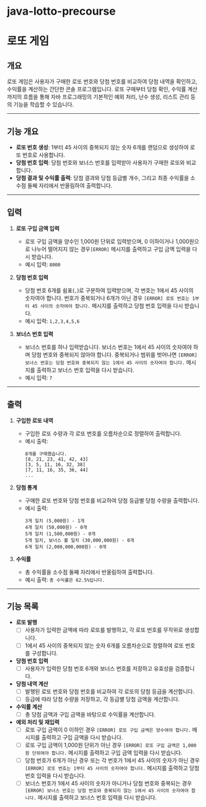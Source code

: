 # java-lotto-precourse

# 로또 게임

## 개요
로또 게임은 사용자가 구매한 로또 번호와 당첨 번호를 비교하여 당첨 내역을 확인하고, 수익률을 계산하는 간단한 콘솔 프로그램입니다. 로또 구매부터 당첨 확인, 수익률 계산까지의 흐름을 통해 자바 프로그래밍의 기본적인 예외 처리, 난수 생성, 리스트 관리 등의 기능을 학습할 수 있습니다.

---

## 기능 개요
- **로또 번호 생성**: 1부터 45 사이의 중복되지 않는 숫자 6개를 랜덤으로 생성하여 로또 번호로 사용합니다.
- **당첨 번호 입력**: 당첨 번호와 보너스 번호를 입력받아 사용자가 구매한 로또와 비교합니다.
- **당첨 결과 및 수익률 출력**: 당첨 결과와 당첨 등급별 개수, 그리고 최종 수익률을 소수점 둘째 자리에서 반올림하여 출력합니다.

---

## 입력
1. **로또 구입 금액 입력**
    - 로또 구입 금액을 양수인 1,000원 단위로 입력받으며, 0 이하이거나 1,000원으로 나누어 떨어지지 않는 경우`[ERROR]` 메시지를 출력하고 구입 금액 입력을 다시 받습니다.
    - 예시 입력: `8000`

2. **당첨 번호 입력**
    - 당첨 번호 6개를 쉼표(`,`)로 구분하여 입력받으며, 각 번호는 1에서 45 사이의 숫자여야 합니다. 번호가 중복되거나 6개가 아닌 경우 `[ERROR] 로또 번호는 1부터 45 사이의 숫자여야 합니다.` 메시지를 출력하고 당첨 번호 입력을 다시 받습니다.
    - 예시 입력: `1,2,3,4,5,6`

3. **보너스 번호 입력**
    - 보너스 번호를 하나 입력받습니다. 보너스 번호는 1에서 45 사이의 숫자여야 하며 당첨 번호와 중복되지 않아야 합니다. 중복되거나 범위를 벗어나면 `[ERROR] 보너스 번호는 당첨 번호와 중복되지 않는 1에서 45 사이의 숫자여야 합니다.` 메시지를 출력하고 보너스 번호 입력을 다시 받습니다.
    - 예시 입력: `7`

---

## 출력
1. **구입한 로또 내역**
    - 구입한 로또 수량과 각 로또 번호를 오름차순으로 정렬하여 출력합니다.
    - 예시 출력:
      ```
      8개를 구매했습니다.
      [8, 21, 23, 41, 42, 43]
      [3, 5, 11, 16, 32, 38]
      [7, 11, 16, 35, 36, 44]
      ...
      ```

2. **당첨 통계**
    - 구매한 로또 번호와 당첨 번호를 비교하여 당첨 등급별 당첨 수량을 출력합니다.
    - 예시 출력:
      ```
      3개 일치 (5,000원) - 1개
      4개 일치 (50,000원) - 0개
      5개 일치 (1,500,000원) - 0개
      5개 일치, 보너스 볼 일치 (30,000,000원) - 0개
      6개 일치 (2,000,000,000원) - 0개
      ```

3. **수익률**
    - 총 수익률을 소수점 둘째 자리에서 반올림하여 출력합니다.
    - 예시 출력: `총 수익률은 62.5%입니다.`

---

## 기능 목록
- **로또 발행**
    - [ ] 사용자가 입력한 금액에 따라 로또를 발행하고, 각 로또 번호를 무작위로 생성합니다.
    - [ ] 1에서 45 사이의 중복되지 않는 숫자 6개를 오름차순으로 정렬하여 로또 번호를 구성합니다.

- **당첨 번호 입력**
    - [ ] 사용자가 입력한 당첨 번호 6개와 보너스 번호를 저장하고 유효성을 검증합니다.

- **당첨 내역 계산**
    - [ ] 발행된 로또 번호와 당첨 번호를 비교하여 각 로또의 당첨 등급을 계산합니다.
    - [ ] 등급에 따라 당첨 수량을 저장하고, 각 등급별 당첨 금액을 계산합니다.

- **수익률 계산**
    - [ ] 총 당첨 금액과 구입 금액을 바탕으로 수익률을 계산합니다.

- **예외 처리 및 재입력**
    - [ ] 로또 구입 금액이 0 이하인 경우 `[ERROR] 로또 구입 금액은 양수여야 합니다.` 메시지를 출력하고 구입 금액을 다시 받습니다.
    - [ ] 로또 구입 금액이 1,000원 단위가 아닌 경우 `[ERROR] 로또 구입 금액은 1,000원 단위여야 합니다.` 메시지를 출력하고 구입 금액 입력을 다시 받습니다.
    - [ ] 당첨 번호가 6개가 아닌 경우 또는 각 번호가 1에서 45 사이의 숫자가 아닌 경우 `[ERROR] 로또 번호는 1부터 45 사이의 숫자여야 합니다.` 메시지를 출력하고 당첨 번호 입력을 다시 받습니다.
    - [ ] 보너스 번호가 1에서 45 사이의 숫자가 아니거나 당첨 번호와 중복되는 경우 `[ERROR] 보너스 번호는 당첨 번호와 중복되지 않는 1에서 45 사이의 숫자여야 합니다.` 메시지를 출력하고 보너스 번호 입력을 다시 받습니다.